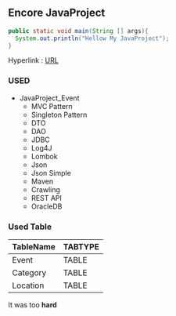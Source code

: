 ## Encore JavaProject

````JAVA
public static void main(String [] args){
  System.out.println("Hellow My JavaProject");
}
``````

Hyperlink : [URL](https://github.com/rlavkgk45/javaproject_Event)

### USED
* JavaProject_Event
  * MVC Pattern
  * Singleton Pattern
  * DTO
  * DAO
  * JDBC
  * Log4J
  * Lombok
  * Json
  * Json Simple
  * Maven
  * Crawling
  * REST API
  * OracleDB

### Used Table
TableName|TABTYPE|
---|---|
Event|TABLE|
Category|TABLE|
Location|TABLE|

It was too **hard**
